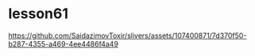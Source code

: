# lesson61


https://github.com/SaidazimovToxir/slivers/assets/107400871/7d370f50-b287-4355-a469-4ee4486f4a49

